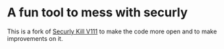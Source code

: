 # A fun tool to mess with securly
This is a fork of [Securly Kill V111](https://github.com/zek-c/Securly-Kill-V111) to make the code more open and to make improvements on it.
